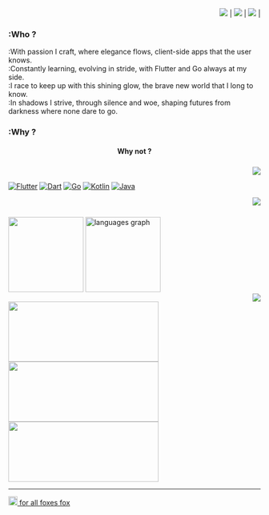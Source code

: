 <div align="right"><img src="https://img.shields.io/badge/Status-Live-FF0266?style=for-the-badge&labelColor=29002e"> | <img src ="https://profile-counter.glitch.me/4uzhoy/count.svg" /> | <img src="https://badges.pufler.dev/years/4uzhoy"/> |  </div>

### :Who ?
<div>
:With passion I craft, where elegance flows, client-side apps that the user knows.</br>
:Constantly learning, evolving in stride, with Flutter and Go always at my side.</br>
:I race to keep up with this shining glow, the brave new world that I long to know.</br>
:In shadows I strive, through silence and woe, shaping futures from darkness where none dare to go.</br>
</div>

### :Why ?
<div align="center"> <h4>Why not ?</h4> </div>
  
###
<div align="right"><img src="https://img.shields.io/badge/tek-SKILLS-FF0266?style=for-the-badge&labelColor=29002e"></div>

[![Flutter](https://img.shields.io/badge/Flutter-29002e?style=flat&logo=flutter&logoColor=FF6EC7&labelColor=78006C)](https://flutter.dev/)
[![Dart](https://img.shields.io/badge/Dart-1D1128?style=flat&logo=dart&logoColor=FF53FF&labelColor=5326AE)](https://dart.dev/)
[![Go](https://img.shields.io/badge/Go-2F0A46?style=flat&logo=go&logoColor=02DDF9&labelColor=5619A1)](https://go.dev/)
[![Kotlin](https://img.shields.io/badge/Kotlin-100126?style=flat&logo=kotlin&logoColor=FF4DFF&labelColor=75167D)](https://kotlinlang.org/)
[![Java](https://img.shields.io/badge/Java-0E0221?style=flat&logo=java&logoColor=FF66E9&labelColor=651D9F)](https://www.java.com/)


<div align="right"><img src="https://img.shields.io/badge/git-STAATS-FF0266?style=for-the-badge&labelColor=29002e"></div>
<div align="right"> <h3></h3></div>
<div align="left">
<img src="https://github-readme-stats.vercel.app/api?username=4uzhoy&count_private=true&theme=synthwave&include_all_commits=true&show_icons=true&hide_rank=false&rank_icon=github&order=1"  height="150" />
<img src="https://github-readme-stats.vercel.app/api/top-langs?username=4uzhoy&locale=en&hide_title=false&layout=compact&card_width=320&langs_count=5&theme=synthwave&hide_border=false&order=2" height="150" alt="languages graph"  />
</div>


<div align="right"><img src="https://img.shields.io/badge/_contact-ME-FF0266?style=for-the-badge&labelColor=29002e"></div>
<div align="left">
<a href="https://t.me/r_tsch" target="_blank"> <img src="https://github.com/user-attachments/assets/fafbc6dd-427e-40bd-9888-b623729018ad" width="300" height="120"></> </a>
<a href="https://t.me/r_tsch" target="_blank"> <img src="https://github.com/user-attachments/assets/fafbc6dd-427e-40bd-9888-b623729018ad" width="300" height="120"></> </a>
<a href="https://t.me/r_tsch" target="_blank"> <img src="https://github.com/user-attachments/assets/fafbc6dd-427e-40bd-9888-b623729018ad" width="300" height="120"></> </a>
</div>

---
<a href="https://plugfox.dev/" target="_blank"> <img src="https://github.com/user-attachments/assets/3da9e7e2-eee4-4c04-8b0f-f6681c260e54" width="18" height="18"> for all foxes fox </a>


